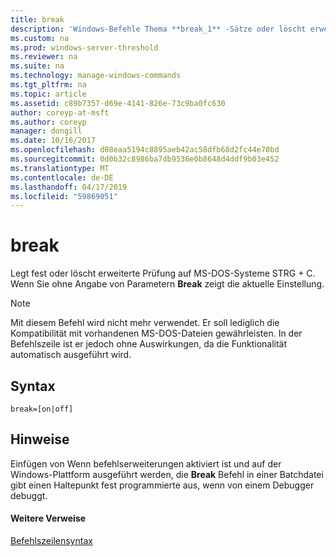 ```yaml
---
title: break
description: 'Windows-Befehle Thema **break_1** -Sätze oder löscht erweiterte STRG + C auf MS-DOS-Systemen überprüfen. Wenn Sie ohne Angabe von Parametern **Break** zeigt die aktuelle Einstellung. '
ms.custom: na
ms.prod: windows-server-threshold
ms.reviewer: na
ms.suite: na
ms.technology: manage-windows-commands
ms.tgt_pltfrm: na
ms.topic: article
ms.assetid: c89b7357-d69e-4141-826e-73c9ba0fc630
author: coreyp-at-msft
ms.author: coreyp
manager: dongill
ms.date: 10/16/2017
ms.openlocfilehash: d08eaa5194c8895aeb42ac58dfb68d2fc44e70bd
ms.sourcegitcommit: 0d0b32c8986ba7db9536e0b8648d4ddf9b03e452
ms.translationtype: MT
ms.contentlocale: de-DE
ms.lasthandoff: 04/17/2019
ms.locfileid: "59869051"
---
```

# <a name="break"></a>break



Legt fest oder löscht erweiterte Prüfung auf MS-DOS-Systeme STRG + C. Wenn Sie ohne Angabe von Parametern **Break** zeigt die aktuelle Einstellung.

> [!NOTE]
> Mit diesem Befehl wird nicht mehr verwendet. Er soll lediglich die Kompatibilität mit vorhandenen MS-DOS-Dateien gewährleisten. In der Befehlszeile ist er jedoch ohne Auswirkungen, da die Funktionalität automatisch ausgeführt wird.

## <a name="syntax"></a>Syntax

```
break=[on|off]
```

## <a name="remarks"></a>Hinweise

Einfügen von Wenn befehlserweiterungen aktiviert ist und auf der Windows-Plattform ausgeführt werden, die **Break** Befehl in einer Batchdatei gibt einen Haltepunkt fest programmierte aus, wenn von einem Debugger debuggt.

#### <a name="additional-references"></a>Weitere Verweise

[Befehlszeilensyntax](command-line-syntax-key.md)